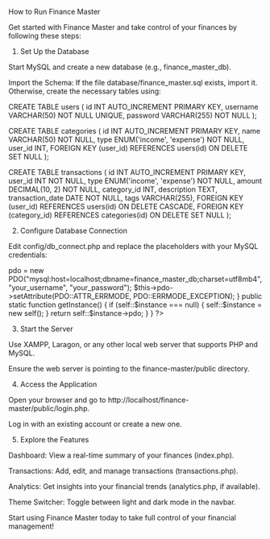 How to Run Finance Master

Get started with Finance Master and take control of your finances by following these steps:

1. Set Up the Database

Start MySQL and create a new database (e.g., finance_master_db).

Import the Schema: If the file database/finance_master.sql exists, import it. Otherwise, create the necessary tables using:

CREATE TABLE users (
    id INT AUTO_INCREMENT PRIMARY KEY,
    username VARCHAR(50) NOT NULL UNIQUE,
    password VARCHAR(255) NOT NULL
);

CREATE TABLE categories (
    id INT AUTO_INCREMENT PRIMARY KEY,
    name VARCHAR(50) NOT NULL,
    type ENUM('income', 'expense') NOT NULL,
    user_id INT,
    FOREIGN KEY (user_id) REFERENCES users(id) ON DELETE SET NULL
);

CREATE TABLE transactions (
    id INT AUTO_INCREMENT PRIMARY KEY,
    user_id INT NOT NULL,
    type ENUM('income', 'expense') NOT NULL,
    amount DECIMAL(10, 2) NOT NULL,
    category_id INT,
    description TEXT,
    transaction_date DATE NOT NULL,
    tags VARCHAR(255),
    FOREIGN KEY (user_id) REFERENCES users(id) ON DELETE CASCADE,
    FOREIGN KEY (category_id) REFERENCES categories(id) ON DELETE SET NULL
);

2. Configure Database Connection

Edit config/db_connect.php and replace the placeholders with your MySQL credentials:

<?php
class Database {
    private static $instance = null;
    private $pdo;

    private function __construct() {
        $this->pdo = new PDO("mysql:host=localhost;dbname=finance_master_db;charset=utf8mb4", "your_username", "your_password");
        $this->pdo->setAttribute(PDO::ATTR_ERRMODE, PDO::ERRMODE_EXCEPTION);
    }

    public static function getInstance() {
        if (self::$instance === null) {
            self::$instance = new self();
        }
        return self::$instance->pdo;
    }
}
?>

3. Start the Server

Use XAMPP, Laragon, or any other local web server that supports PHP and MySQL.

Ensure the web server is pointing to the finance-master/public directory.

4. Access the Application

Open your browser and go to http://localhost/finance-master/public/login.php.

Log in with an existing account or create a new one.

5. Explore the Features

Dashboard: View a real-time summary of your finances (index.php).

Transactions: Add, edit, and manage transactions (transactions.php).

Analytics: Get insights into your financial trends (analytics.php, if available).

Theme Switcher: Toggle between light and dark mode in the navbar.

Start using Finance Master today to take full control of your financial management!
